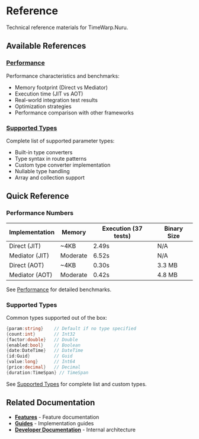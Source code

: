 # Reference

Technical reference materials for TimeWarp.Nuru.

## Available References

### [Performance](performance.md)
Performance characteristics and benchmarks:
- Memory footprint (Direct vs Mediator)
- Execution time (JIT vs AOT)
- Real-world integration test results
- Optimization strategies
- Performance comparison with other frameworks

### [Supported Types](supported-types.md)
Complete list of supported parameter types:
- Built-in type converters
- Type syntax in route patterns
- Custom type converter implementation
- Nullable type handling
- Array and collection support

## Quick Reference

### Performance Numbers

| Implementation | Memory | Execution (37 tests) | Binary Size |
|----------------|--------|---------------------|-------------|
| Direct (JIT) | ~4KB | 2.49s | N/A |
| Mediator (JIT) | Moderate | 6.52s | N/A |
| Direct (AOT) | ~4KB | 0.30s | 3.3 MB |
| Mediator (AOT) | Moderate | 0.42s | 4.8 MB |

See [Performance](performance.md) for detailed benchmarks.

### Supported Types

Common types supported out of the box:

```csharp
{param:string}    // Default if no type specified
{count:int}       // Int32
{factor:double}   // Double
{enabled:bool}    // Boolean
{date:DateTime}   // DateTime
{id:Guid}         // Guid
{value:long}      // Int64
{price:decimal}   // Decimal
{duration:TimeSpan} // TimeSpan
```

See [Supported Types](supported-types.md) for complete list and custom types.

## Related Documentation

- **[Features](../features/)** - Feature documentation
- **[Guides](../guides/)** - Implementation guides
- **[Developer Documentation](../../developer/)** - Internal architecture
